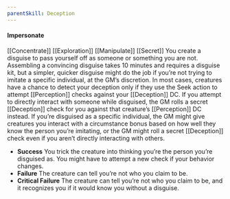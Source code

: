 ```yaml
---
parentSkill: Deception 
---
```


#### Impersonate
[[Concentrate]] [[Exploration]] [[Manipulate]] [[Secret]]
You create a disguise to pass yourself off as someone or something you are not. Assembling a convincing disguise takes 10 minutes and requires a disguise kit, but a simpler, quicker disguise might do the job if you’re not trying to imitate a specific individual, at the GM’s discretion.
In most cases, creatures have a chance to detect your deception only if they use the Seek action to attempt [[Perception]] checks against your [[Deception]] DC. If you attempt to directly interact with someone while disguised, the GM rolls a secret [[Deception]] check for you against that creature’s [[Perception]] DC instead. If you’re disguised as a specific individual, the GM might give creatures you interact with a circumstance bonus based on how well they know the person you’re imitating, or the GM might roll a secret [[Deception]] check even if you aren’t directly interacting with others.
- **Success** You trick the creature into thinking you’re the person you’re disguised as. You might have to attempt a new check if your behavior changes.
- **Failure** The creature can tell you’re not who you claim to be.
- **Critical Failure** The creature can tell you’re not who you claim to be, and it recognizes you if it would know you without a disguise.